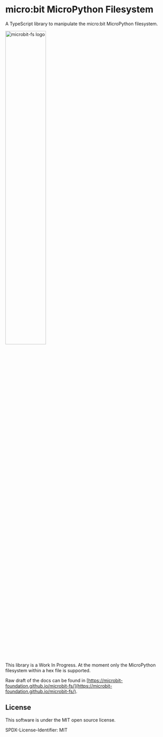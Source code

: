 # micro:bit MicroPython Filesystem

A TypeScript library to manipulate the micro:bit MicroPython filesystem.

<img width="50%" alt="microbit-fs logo" src="https://user-images.githubusercontent.com/29712657/53014294-fb95e700-343f-11e9-856e-d70af8870c0c.png">

This library is a Work In Progress. At the moment only the MicroPython
filesystem within a hex file is supported.

Raw draft of the docs can be found in
[https://microbit-foundation.github.io/microbit-fs/](https://microbit-foundation.github.io/microbit-fs/).


## License

This software is under the MIT open source license.

SPDX-License-Identifier: MIT
